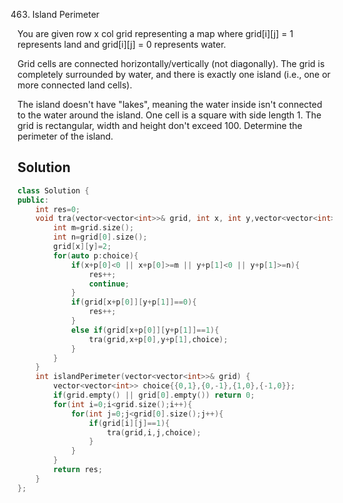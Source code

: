 463. Island Perimeter

You are given row x col grid representing a map where grid[i][j] = 1 represents land and grid[i][j] = 0 represents water.

Grid cells are connected horizontally/vertically (not diagonally). The grid is completely surrounded by water, and there is exactly one island (i.e., one or more connected land cells).

The island doesn't have "lakes", meaning the water inside isn't connected to the water around the island. One cell is a square with side length 1. The grid is rectangular, width and height don't exceed 100. Determine the perimeter of the island.

## Solution
```C++
class Solution {
public:
    int res=0;
    void tra(vector<vector<int>>& grid, int x, int y,vector<vector<int>>& choice){
        int m=grid.size();
        int n=grid[0].size();
        grid[x][y]=2;
        for(auto p:choice){
            if(x+p[0]<0 || x+p[0]>=m || y+p[1]<0 || y+p[1]>=n){
                res++;
                continue;
            }
            if(grid[x+p[0]][y+p[1]]==0){
                res++;
            }
            else if(grid[x+p[0]][y+p[1]]==1){
                tra(grid,x+p[0],y+p[1],choice);
            }
        }
    }
    int islandPerimeter(vector<vector<int>>& grid) {
        vector<vector<int>> choice{{0,1},{0,-1},{1,0},{-1,0}};
        if(grid.empty() || grid[0].empty()) return 0;
        for(int i=0;i<grid.size();i++){
            for(int j=0;j<grid[0].size();j++){
                if(grid[i][j]==1){
                    tra(grid,i,j,choice);
                }
            }
        }
        return res;
    }
};
```